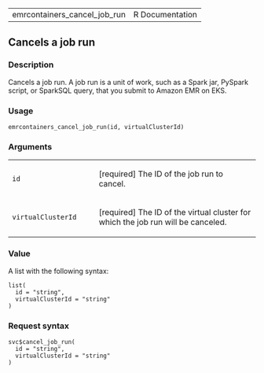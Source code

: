<table style="width: 100%;">
<tbody>
<tr class="odd">
<td>emrcontainers_cancel_job_run</td>
<td style="text-align: right;">R Documentation</td>
</tr>
</tbody>
</table>

## Cancels a job run

### Description

Cancels a job run. A job run is a unit of work, such as a Spark jar,
PySpark script, or SparkSQL query, that you submit to Amazon EMR on EKS.

### Usage

    emrcontainers_cancel_job_run(id, virtualClusterId)

### Arguments

<table>
<colgroup>
<col style="width: 35%" />
<col style="width: 65%" />
</colgroup>
<tbody>
<tr class="odd">
<td><code id="emrcontainers_cancel_job_run_:_id">id</code></td>
<td><p>[required] The ID of the job run to cancel.</p></td>
</tr>
<tr class="even">
<td><code
id="emrcontainers_cancel_job_run_:_virtualClusterId">virtualClusterId</code></td>
<td><p>[required] The ID of the virtual cluster for which the job run
will be canceled.</p></td>
</tr>
</tbody>
</table>

### Value

A list with the following syntax:

    list(
      id = "string",
      virtualClusterId = "string"
    )

### Request syntax

    svc$cancel_job_run(
      id = "string",
      virtualClusterId = "string"
    )
